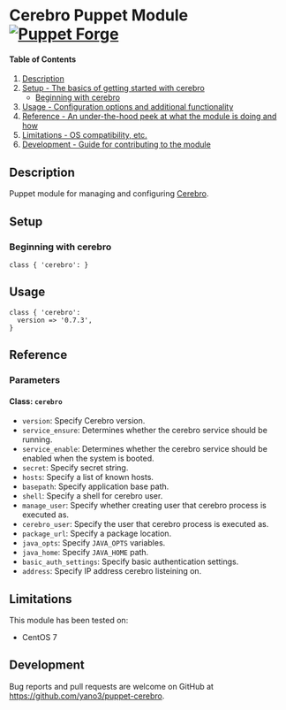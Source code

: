# Cerebro Puppet Module [![Puppet Forge](https://img.shields.io/puppetforge/v/yano3/cerebro.svg?style=flat-square)](https://forge.puppet.com/yano3/cerebro)

#### Table of Contents

1. [Description](#description)
1. [Setup - The basics of getting started with cerebro](#setup)
    * [Beginning with cerebro](#beginning-with-cerebro)
1. [Usage - Configuration options and additional functionality](#usage)
1. [Reference - An under-the-hood peek at what the module is doing and how](#reference)
1. [Limitations - OS compatibility, etc.](#limitations)
1. [Development - Guide for contributing to the module](#development)

## Description

Puppet module for managing and configuring [Cerebro](https://github.com/lmenezes/cerebro).

## Setup

### Beginning with cerebro

```
class { 'cerebro': }
```

## Usage

```
class { 'cerebro':
  version => '0.7.3',
}
```

## Reference

### Parameters

#### Class: `cerebro`

- `version`: Specify Cerebro version.
- `service_ensure`: Determines whether the cerebro service should be running.
- `service_enable`: Determines whether the cerebro service should be enabled when the system is booted.
- `secret`: Specify secret string.
- `hosts`: Specify a list of known hosts.
- `basepath`: Specify application base path.
- `shell`: Specify a shell for cerebro user.
- `manage_user`: Specify whether creating user that cerebro process is executed as.
- `cerebro_user`: Specify the user that cerebro process is executed as.
- `package_url`: Specify a package location.
- `java_opts`: Specify `JAVA_OPTS` variables.
- `java_home`: Specify `JAVA_HOME` path.
- `basic_auth_settings`: Specify basic authentication settings.
- `address`: Specify IP address cerebro listeining on.

## Limitations

This module has been tested on:

- CentOS 7

## Development

Bug reports and pull requests are welcome on GitHub at https://github.com/yano3/puppet-cerebro.
